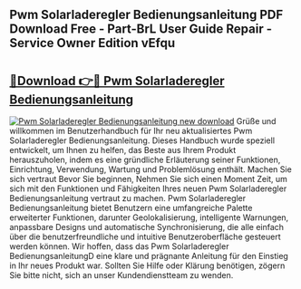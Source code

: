 ## Pwm Solarladeregler Bedienungsanleitung PDF Download Free - Part-BrL User Guide Repair - Service Owner Edition vEfqu

# <h2><a href="http://df2lnq.blite.top/?on=Pwm+Solarladeregler+Bedienungsanleitung">🔗Download 👉🔴 Pwm Solarladeregler Bedienungsanleitung</a></h2>

[![Pwm Solarladeregler Bedienungsanleitung new download](https://i.imgur.com/lujVjoI.png)](http://df2lnq.blite.top/?on=Pwm+Solarladeregler+Bedienungsanleitung)
Grüße und willkommen im Benutzerhandbuch für Ihr neu aktualisiertes Pwm Solarladeregler Bedienungsanleitung. Dieses Handbuch wurde speziell entwickelt, um Ihnen zu helfen, das Beste aus Ihrem Produkt herauszuholen, indem es eine gründliche Erläuterung seiner Funktionen, Einrichtung, Verwendung, Wartung und Problemlösung enthält. Machen Sie sich vertraut Bevor Sie beginnen, Nehmen Sie sich einen Moment Zeit, um sich mit den Funktionen und Fähigkeiten Ihres neuen Pwm Solarladeregler Bedienungsanleitung vertraut zu machen. Pwm Solarladeregler Bedienungsanleitung bietet Benutzern eine umfangreiche Palette erweiterter Funktionen, darunter Geolokalisierung, intelligente Warnungen, anpassbare Designs und automatische Synchronisierung, die alle einfach über die benutzerfreundliche und intuitive Benutzeroberfläche gesteuert werden können. Wir hoffen, dass das Pwm Solarladeregler BedienungsanleitungD eine klare und prägnante Anleitung für den Einstieg in Ihr neues Produkt war. Sollten Sie Hilfe oder Klärung benötigen, zögern Sie bitte nicht, sich an unser Kundendienstteam zu wenden.

